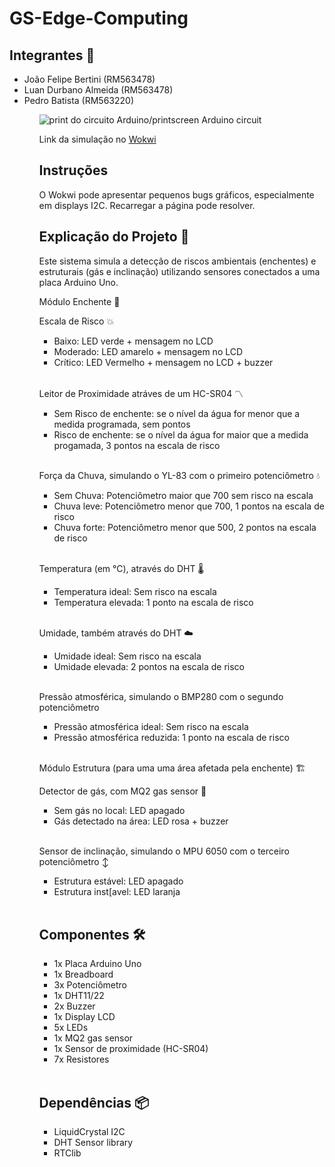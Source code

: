 # GS-Edge-Computing

## Integrantes 👋
<ul>
    <li>João Felipe Bertini (RM563478)</li>
    <li>Luan Durbano Almeida (RM563478)</li>
    <li>Pedro Batista (RM563220)</li>
<ul>


<img src="https://github.com/user-attachments/assets/5ccb86af-8a5a-40be-8fed-1fc9746f72c8" alt="print do circuito Arduino/printscreen Arduino circuit"/>

Link da simulação no <a href="https://wokwi.com/projects/432209112083671041">Wokwi</a>

## Instruções
O Wokwi pode apresentar pequenos bugs gráficos, especialmente em displays I2C. Recarregar a página pode resolver.

## Explicação do Projeto 📖
Este sistema simula a detecção de riscos ambientais (enchentes) e estruturais (gás e inclinação) utilizando sensores conectados a uma placa Arduino Uno.

Módulo Enchente 🌊

Escala de Risco 💥

<ul>
<li>
    Baixo: LED verde + mensagem no LCD
</li>
<li>
    Moderado: LED amarelo + mensagem no LCD
</li>
<li>
    Crítico: LED Vermelho + mensagem no LCD + buzzer 
</li>
</ul>
<br>

Leitor de Proximidade atráves de um HC-SR04	〽️

<ul>
<li>
    Sem Risco de enchente: se o nível da água for menor que a medida programada, sem pontos
</li>
<li>
    Risco de enchente: se o nível da água for maior que a medida progamada, 3 pontos na escala de risco
</li>
</ul>
<br>

Força da Chuva, simulando o YL-83 com o primeiro potenciômetro 	💧

<ul>
<li>
    Sem Chuva: Potenciômetro maior que 700 sem risco na escala
</li>
<li>
    Chuva leve: Potenciômetro menor que 700, 1 pontos na escala de risco
</li>
    <li>
    Chuva forte: Potenciômetro menor que 500, 2 pontos na escala de risco
</li>
</ul>
<br>

Temperatura (em °C), através do DHT 🌡
 
<ul>
<li>
  Temperatura ideal: Sem risco na escala
</li>
<li>
  Temperatura elevada: 1 ponto na escala de risco
</li>
</ul>
<br>

Umidade, também através do DHT ☁️
 
<ul>
<li>
  Umidade ideal: Sem risco na escala
</li>
<li>
  Umidade elevada: 2 pontos na escala de risco
</li>
</ul>
<br>

Pressão atmosférica, simulando o BMP280 com o segundo potenciômetro
 
<ul>
<li>
  Pressão atmosférica ideal: Sem risco na escala
</li>
<li>
  Pressão atmosférica reduzida: 1 ponto na escala de risco
</li>
</ul>
<br>


Módulo Estrutura (para uma uma área afetada pela enchente) 🏗️

Detector de gás, com MQ2 gas sensor 💨

<ul>
<li>
  Sem gás no local: LED apagado
</li>
<li>
  Gás detectado na área: LED rosa + buzzer
</li>
</ul>
<br>

Sensor de inclinação, simulando o MPU 6050 com o terceiro potenciômetro ↕️

<ul>
<li>
  Estrutura estável: LED apagado
</li>
<li>
  Estrutura inst[avel: LED laranja 
</li>
</ul>
<br>

## Componentes 🛠️
<ul>
    <li>1x Placa Arduino Uno</li>
    <li>1x Breadboard</li>
    <li>3x Potenciômetro</li>
    <li>1x DHT11/22</li>
    <li>2x Buzzer</li>
    <li>1x Display LCD</li>
    <li>5x LEDs</li>
    <li>1x MQ2 gas sensor</li>
    <li>1x Sensor de proximidade (HC-SR04)</li>
    <li>7x Resistores</li>
</ul>
 
<br>

## Dependências 📦
<ul>
    <li>LiquidCrystal I2C</li>
    <li>DHT Sensor library</li>
    <li>RTClib</li>
</ul>
 
<br>





